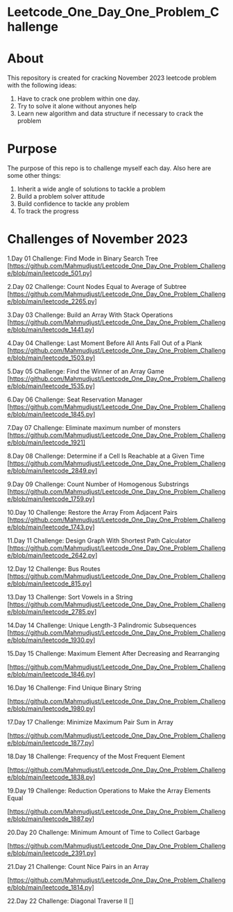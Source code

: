 # Leetcode_One_Day_One_Problem_Challenge


# About

This repository is created for cracking November 2023 leetcode problem with the following ideas:

1. Have to crack one problem within one day.
2. Try to solve it alone without anyones help
3. Learn new algorithm and data structure if necessary  to crack the problem 



# Purpose

The purpose of this repo  is to challenge myself each day. Also here are some other things:

1. Inherit a wide angle of solutions to tackle a problem
3. Build a problem solver attitude
4. Build confidence to tackle any problem
5. To track the progress 

# Challenges of November 2023

1.Day 01 Challenge: Find Mode in Binary Search Tree [https://github.com/Mahmudjust/Leetcode_One_Day_One_Problem_Challenge/blob/main/leetcode_501.py]


2.Day 02 Challenge: Count Nodes Equal to Average of Subtree [https://github.com/Mahmudjust/Leetcode_One_Day_One_Problem_Challenge/blob/main/leetcode_2265.py]


3.Day 03 Challenge: Build an Array With Stack Operations [https://github.com/Mahmudjust/Leetcode_One_Day_One_Problem_Challenge/blob/main/leetcode_1441.py]


4.Day 04 Challenge: Last Moment Before All Ants Fall Out of a Plank [https://github.com/Mahmudjust/Leetcode_One_Day_One_Problem_Challenge/blob/main/leetcode_1503.py]


5.Day 05 Challenge: Find the Winner of an Array Game   [https://github.com/Mahmudjust/Leetcode_One_Day_One_Problem_Challenge/blob/main/leetcode_1535.py]


6.Day 06 Challenge: Seat Reservation Manager  [https://github.com/Mahmudjust/Leetcode_One_Day_One_Problem_Challenge/blob/main/leetcode_1845.py]


7.Day 07 Challenge: Eliminate maximum number of monsters  [https://github.com/Mahmudjust/Leetcode_One_Day_One_Problem_Challenge/blob/main/leetcode_1921]


8.Day 08 Challenge: Determine if a Cell Is Reachable at a Given Time  [https://github.com/Mahmudjust/Leetcode_One_Day_One_Problem_Challenge/blob/main/leetcode_2849.py]


9.Day 09 Challenge: Count Number of Homogenous Substrings  [https://github.com/Mahmudjust/Leetcode_One_Day_One_Problem_Challenge/blob/main/leetcode_1759.py]


10.Day 10 Challenge: Restore the Array From Adjacent Pairs [https://github.com/Mahmudjust/Leetcode_One_Day_One_Problem_Challenge/blob/main/leetcode_1743.py]

11.Day 11 Challenge: Design Graph With Shortest Path Calculator [https://github.com/Mahmudjust/Leetcode_One_Day_One_Problem_Challenge/blob/main/leetcode_2642.py]

12.Day 12 Challenge: Bus Routes 
[https://github.com/Mahmudjust/Leetcode_One_Day_One_Problem_Challenge/blob/main/leetcode_815.py]

13.Day 13 Challenge: Sort Vowels in a String
[https://github.com/Mahmudjust/Leetcode_One_Day_One_Problem_Challenge/blob/main/leetcode_2785.py]

14.Day 14 Challenge: Unique Length-3 Palindromic Subsequences
[https://github.com/Mahmudjust/Leetcode_One_Day_One_Problem_Challenge/blob/main/leetcode_1930.py]

15.Day 15 Challenge: Maximum Element After Decreasing and Rearranging

[https://github.com/Mahmudjust/Leetcode_One_Day_One_Problem_Challenge/blob/main/leetcode_1846.py]

16.Day 16 Challenge: Find Unique Binary String

[https://github.com/Mahmudjust/Leetcode_One_Day_One_Problem_Challenge/blob/main/leetcode_1980.py]

17.Day 17 Challenge: Minimize Maximum Pair Sum in Array 

[https://github.com/Mahmudjust/Leetcode_One_Day_One_Problem_Challenge/blob/main/leetcode_1877.py]

18.Day 18 Challenge: Frequency of the Most Frequent Element

[https://github.com/Mahmudjust/Leetcode_One_Day_One_Problem_Challenge/blob/main/leetcode_1838.py]

19.Day 19 Challenge: Reduction Operations to Make the Array Elements Equal

[https://github.com/Mahmudjust/Leetcode_One_Day_One_Problem_Challenge/blob/main/leetcode_1887.py]

20.Day 20 Challenge: Minimum Amount of Time to Collect Garbage 

[https://github.com/Mahmudjust/Leetcode_One_Day_One_Problem_Challenge/blob/main/leetcode_2391.py]

21.Day 21 Challenge: Count Nice Pairs in an Array

[https://github.com/Mahmudjust/Leetcode_One_Day_One_Problem_Challenge/blob/main/leetcode_1814.py]

22.Day 22 Challenge: Diagonal Traverse II
[]



